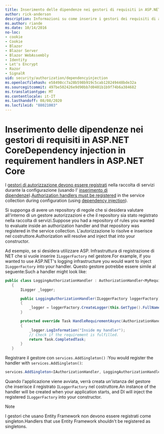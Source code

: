 ```yaml
---
title: Inserimento delle dipendenze nei gestori di requisiti in ASP.NET Core
author: rick-anderson
description: Informazioni su come inserire i gestori dei requisiti di autorizzazione in un'app ASP.NET Core usando l'inserimento di dipendenze.
ms.author: riande
ms.date: 10/14/2016
no-loc:
- cookie
- Cookie
- Blazor
- Blazor Server
- Blazor WebAssembly
- Identity
- Let's Encrypt
- Razor
- SignalR
uid: security/authorization/dependencyinjection
ms.openlocfilehash: e58498cc7a28b598b919c5cab128249448bde32a
ms.sourcegitcommit: 497be502426e9d90bb7d0401b1b9f74b6a384682
ms.translationtype: MT
ms.contentlocale: it-IT
ms.lasthandoff: 08/08/2020
ms.locfileid: "88021003"
---
```

# <a name="dependency-injection-in-requirement-handlers-in-aspnet-core"></a><span data-ttu-id="f4da6-103">Inserimento delle dipendenze nei gestori di requisiti in ASP.NET Core</span><span class="sxs-lookup"><span data-stu-id="f4da6-103">Dependency injection in requirement handlers in ASP.NET Core</span></span>

<a name="security-authorization-di"></a>

<span data-ttu-id="f4da6-104">I [gestori di autorizzazione devono essere registrati](xref:security/authorization/policies#handler-registration) nella raccolta di servizi durante la configurazione (usando l' [inserimento di dipendenze](xref:fundamentals/dependency-injection)).</span><span class="sxs-lookup"><span data-stu-id="f4da6-104">[Authorization handlers must be registered](xref:security/authorization/policies#handler-registration) in the service collection during configuration (using [dependency injection](xref:fundamentals/dependency-injection)).</span></span>

<span data-ttu-id="f4da6-105">Si supponga di avere un repository di regole che si desidera valutare all'interno di un gestore autorizzazioni e che il repository sia stato registrato nella raccolta di servizi.</span><span class="sxs-lookup"><span data-stu-id="f4da6-105">Suppose you had a repository of rules you wanted to evaluate inside an authorization handler and that repository was registered in the service collection.</span></span> <span data-ttu-id="f4da6-106">L'autorizzazione lo risolve e inserisce nel costruttore.</span><span class="sxs-lookup"><span data-stu-id="f4da6-106">Authorization will resolve and inject that into your constructor.</span></span>

<span data-ttu-id="f4da6-107">Ad esempio, se si desidera utilizzare ASP. Infrastruttura di registrazione di NET che si vuole inserire `ILoggerFactory` nel gestore.</span><span class="sxs-lookup"><span data-stu-id="f4da6-107">For example, if you wanted to use ASP.NET's logging infrastructure you would want to inject `ILoggerFactory` into your handler.</span></span> <span data-ttu-id="f4da6-108">Questo gestore potrebbe essere simile al seguente:</span><span class="sxs-lookup"><span data-stu-id="f4da6-108">Such a handler might look like:</span></span>

```csharp
public class LoggingAuthorizationHandler : AuthorizationHandler<MyRequirement>
   {
       ILogger _logger;

       public LoggingAuthorizationHandler(ILoggerFactory loggerFactory)
       {
           _logger = loggerFactory.CreateLogger(this.GetType().FullName);
       }

       protected override Task HandleRequirementAsync(AuthorizationHandlerContext context, MyRequirement requirement)
       {
           _logger.LogInformation("Inside my handler");
           // Check if the requirement is fulfilled.
           return Task.CompletedTask;
       }
   }
   ```

<span data-ttu-id="f4da6-109">Registrare il gestore con `services.AddSingleton()` :</span><span class="sxs-lookup"><span data-stu-id="f4da6-109">You would register the handler with `services.AddSingleton()`:</span></span>

```csharp
services.AddSingleton<IAuthorizationHandler, LoggingAuthorizationHandler>();
```

<span data-ttu-id="f4da6-110">Quando l'applicazione viene avviata, verrà creata un'istanza del gestore che inserisce il registrato `ILoggerFactory` nel costruttore.</span><span class="sxs-lookup"><span data-stu-id="f4da6-110">An instance of the handler will be created when your application starts, and DI will inject the registered `ILoggerFactory` into your constructor.</span></span>

> [!NOTE]
> <span data-ttu-id="f4da6-111">I gestori che usano Entity Framework non devono essere registrati come singleton.</span><span class="sxs-lookup"><span data-stu-id="f4da6-111">Handlers that use Entity Framework shouldn't be registered as singletons.</span></span>
